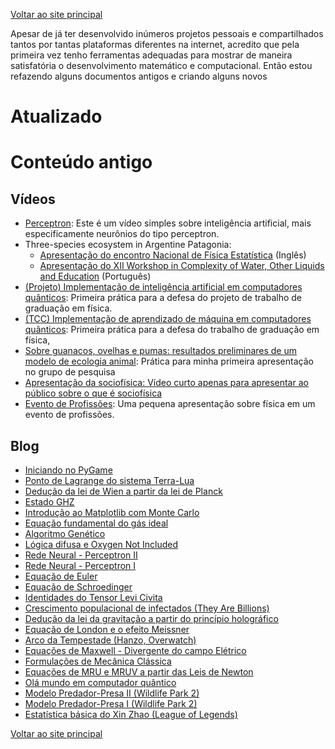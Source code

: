 [Voltar ao site principal](https://jdansb.github.io/)

Apesar de já ter desenvolvido inúmeros projetos pessoais e compartilhados tantos por tantas plataformas diferentes na internet, acredito que pela primeira vez tenho ferramentas adequadas para mostrar de maneira satisfatória o desenvolvimento matemático e computacional. Então estou refazendo alguns documentos antigos e criando alguns novos

# Atualizado

# Conteúdo antigo

## Vídeos
- [Perceptron](https://www.youtube.com/watch?v=o8DdF2H3mxM): Este é um vídeo simples sobre inteligência artificial, mais especificamente neurônios do tipo perceptron.
- Three-species ecosystem in Argentine Patagonia: 
  - [Apresentação do encontro Nacional de Física Estatística](https://www.youtube.com/watch?v=HFmypvbyiSo) (Inglês)
  - [Apresentação do XII Workshop in Complexity of Water, Other Liquids and Education](https://www.youtube.com/watch?v=9HG7Sm35pXM) (Português)
- [(Projeto) Implementação de inteligência artificial em computadores quânticos](https://www.youtube.com/watch?v=qmGPA6tD-SY): Primeira prática para a defesa do projeto de trabalho de graduação em física. 
- [(TCC) Implementação de aprendizado de máquina em computadores quânticos](https://youtu.be/nXgJA3pSQuE): Primeira prática para a defesa do trabalho de graduação em física, 
- [Sobre guanacos, ovelhas e pumas: resultados preliminares de um modelo de ecologia animal](https://youtu.be/3XdOkI-4Obs): Prática para minha primeira apresentação no grupo de pesquisa 
- [Apresentação da sociofísica: Vídeo curto apenas para apresentar ao público sobre o que é sociofísica](https://youtu.be/6ysj756Ku4g)  
- [Evento de Profissões](https://www.youtube.com/watch?v=quiXVrNH8iI&t=2245s): Uma pequena apresentação sobre física em um evento de profissões.

## Blog
- [Iniciando no PyGame](https://drive.google.com/file/d/1MYRfWtRa4T1qSKck2TpAHpSHn4PR6r3a/view?usp=sharing)
- [Ponto de Lagrange do sistema Terra-Lua](https://drive.google.com/file/d/1gmz_wzI9DDe-vF1_VtjE7aX5ilPC3XsY/view?usp=sharing)
- [Dedução da lei de Wien a partir da lei de Planck](https://drive.google.com/file/d/1C-yJ5TNay-ZAp5rXmH4vvWVxSd7TApXh/view?usp=sharing)
- [Estado GHZ](https://drive.google.com/file/d/1IHhxzThcVxguZku8JxYD6tDLUs2yoOk7/view?usp=sharing)
- [Introdução ao Matplotlib com Monte Carlo](https://drive.google.com/file/d/16P1O-6rDX_Bpp8pFo3KcYe-03AUceREx/view?usp=sharing)
- [Equação fundamental do gás ideal](https://drive.google.com/file/d/1Ec4xJcVqLj9wKBeDTFyD6MpzkLqrkRXC/view?usp=sharing)
- [Algoritmo Genético](https://drive.google.com/file/d/1LEOn5ugNN0cbcNT5J6dp1OgoAAblUjkt/view?usp=sharing)
- [Lógica difusa e Oxygen Not Included](https://drive.google.com/file/d/1jgT83WPpUd8hAeEejRnxXszdwnJMm9zG/view?usp=sharing)
- [Rede Neural - Perceptron II](https://drive.google.com/file/d/1k1rI87-eHtFvtgRDiXCG8XZNk_25DuhY/view?usp=sharing)
- [Rede Neural - Perceptron I](https://drive.google.com/file/d/1vRi7myIODS0wBlR1TQ6ugdLZUd5Qet7v/view?usp=sharing)
- [Equação de Euler](https://drive.google.com/file/d/1uCQSnV1dXPjTd_BAqYq-994Ld60-CX5d/view?usp=sharing)
- [Equação de Schroedinger](https://drive.google.com/file/d/1NGPdHMvw5kMGdsU8Bw-1JJa4mHcy4mtT/view?usp=sharing)
- [Identidades do Tensor Levi Civita](https://drive.google.com/file/d/1ljajEYhdl8aTPzYM4gzAC2wlkSBrayMO/view?usp=sharing)
- [Crescimento populacional de infectados (They Are Billions)](https://drive.google.com/file/d/1w_Hhe9AAbCmy-tPrTeRRUUZjEEDjVVJ7/view?usp=sharing)
- [Dedução da lei da gravitação a partir do princípio holográfico](https://drive.google.com/file/d/1vfXe_6J1SDIxOO3Ow37kULpHlCdDC8Hw/view?usp=sharing)
- [Equação de London e o efeito Meissner](https://drive.google.com/file/d/1ncLb1-jsFB56xPM5DpTVCZl39_F_rmUu/view?usp=sharing)
- [Arco da Tempestade (Hanzo, Overwatch)](https://drive.google.com/file/d/1GHBR1NnLdzszRDI9zi8CuBn-ZkFsFcmt/view?usp=sharing)
- [Equações de Maxwell - Divergente do campo Elétrico](https://drive.google.com/file/d/1N-yuxgm3PnwhTnqR_XHr-MpZjDEhE9Ze/view?usp=sharing)
- [Formulações de Mecânica Clássica](https://drive.google.com/file/d/1k0W6UfiSjMSZftWKKahXTZqzfvqe0mUL/view?usp=sharing)
- [Equações de MRU e MRUV a partir das Leis de Newton](https://drive.google.com/file/d/1ohjRHGeVGY-NLbA6OrCfZAQ4cvsh5swg/view?usp=sharing)
- [Olá mundo em computador quântico](https://drive.google.com/file/d/1L7iA5onSAKYjyH1Ml88YzbBlwUIzjj5I/view?usp=sharing)
- [Modelo Predador-Presa II (Wildlife Park 2)](https://drive.google.com/file/d/1hjFmZNGwR2Tc__pULfr4FUeWxH3Bi-MJ/view?usp=sharing)
- [Modelo Predador-Presa I (Wildlife Park 2)](https://drive.google.com/file/d/1mQ-LtG2SNmQMuXVQ4_wP7NIqgLgdh9e9/view?usp=sharing)
- [Estatística básica do Xin Zhao (League of Legends)](https://drive.google.com/file/d/1cINfAFefTnkcKKCa1DeEVWplQ8Oa4Q6u/view?usp=sharing)

[Voltar ao site principal](https://jdansb.github.io/)
